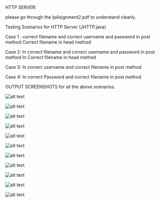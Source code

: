 HTTP SERVER:

please go through the IpAsignment2.pdf to understand clearly.


Testing Scenarios for HTTP Server (JHTTP.java)

Case 1 : correct filename and correct username and password in post method Correct filename in head method

Case 2: In correct filename and correct username and password in post method In Correct filename in head method

Case 3: In correct username and correct filename in post method 

Case 4: In correct Password and correct filename in post method

OUTPUT SCREENSHOTS for all the above scenarios.

![alt text](https://github.com/RepakaRamateja/HTTP-Server/blob/master/Images/1.png)


![alt text](https://github.com/RepakaRamateja/HTTP-Server/blob/master/Images/2.png)


![alt text](https://github.com/RepakaRamateja/HTTP-Server/blob/master/Images/3.png)


![alt text](https://github.com/RepakaRamateja/HTTP-Server/blob/master/Images/4.png)


![alt text](https://github.com/RepakaRamateja/HTTP-Server/blob/master/Images/5.png)


![alt text](https://github.com/RepakaRamateja/HTTP-Server/blob/master/Images/6.png)


![alt text](https://github.com/RepakaRamateja/HTTP-Server/blob/master/Images/7.png)


![alt text](https://github.com/RepakaRamateja/HTTP-Server/blob/master/Images/8.png)


![alt text](https://github.com/RepakaRamateja/HTTP-Server/blob/master/Images/9.png)


![alt text](https://github.com/RepakaRamateja/HTTP-Server/blob/master/Images/10.png)


![alt text](https://github.com/RepakaRamateja/HTTP-Server/blob/master/Images/11.png)




